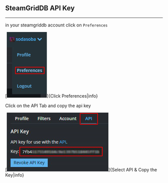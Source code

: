 ## SteamGridDB API Key
---

in your steamgriddb account click on `Preferences`

[![Steamgriddb](<img/sgdb1.jpg>)]{Click Preferences|info}

Click on the API Tab and copy the api key

[![Steamgriddb](<img/sgdb2.jpg>)]{Select API & Copy the Key|info}